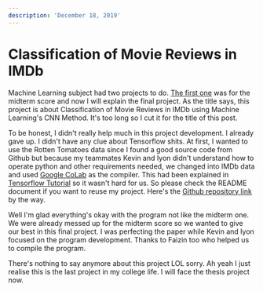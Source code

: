 ```yaml
---
description: 'December 18, 2019'
---
```


# Classification of Movie Reviews in IMDb

Machine Learning subject had two projects to do. [The first one](sentiment-analysis-of-tebak-gambar-games-reviews.md) was for the midterm score and now I will explain the final project. As the title says, this project is about Classification of Movie Reviews in IMDb using Machine Learning's CNN Method. It's too long so I cut it for the title of this post.

To be honest, I didn't really help much in this project development. I already gave up. I didn't have any clue about Tensorflow shits. At first, I wanted to use the Rotten Tomatoes data since I found a good source code from Github but because my teammates Kevin and Iyon didn't understand how to operate python and other requirements needed, we changed into IMDb data and used [Google CoLab](https://colab.research.google.com/) as the compiler. This had been explained in [Tensorflow Tutorial](https://www.tensorflow.org/tutorials/keras/text_classification_with_hub#download_the_imdb_dataset) so it wasn't hard for us. So please check the README document if you want to reuse my project. Here's the [Github repository link](https://github.com/realicejoanne/ml-project2) by the way.

Well I'm glad everything's okay with the program not like the midterm one. We were already messed up for the midterm score so we wanted to give our best in this final project. I was perfecting the paper while Kevin and Iyon focused on the program development. Thanks to Faizin too who helped us to compile the program.

There's nothing to say anymore about this project LOL sorry. Ah yeah I just realise this is the last project in my college life. I will face the thesis project now.

